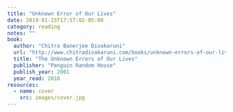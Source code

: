 ```yaml
---
title: "Unknown Error of Our Lives"
date: 2019-01-15T17:57:02-05:00
category: reading
notes: ""
book:
  author: "Chitra Banerjee Divakaruni"
  url: "http://www.chitradivakaruni.com/books/unknown-errors-of-our-lives/"
  title: "The Unknown Errors of Our Lives"
  publisher: "Penguin Random House"
  publish_year: 2001
  year_read: 2018
resources:
  - name: cover
    src: images/cover.jpg
---
```


